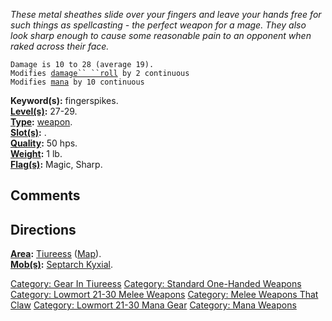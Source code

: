 *These metal sheathes slide over your fingers and leave your hands free
for such things as spellcasting - the perfect weapon for a mage. They
also look sharp enough to cause some reasonable pain to an opponent when
raked across their face.*

`Damage is 10 to 28 (average 19).`  
`Modifies `[`damage`` ``roll`](Damage_Roll "wikilink")` by 2 continuous`  
`Modifies `[`mana`](Mana_Points "wikilink")` by 10 continuous`

**Keyword(s):** fingerspikes.  
**[Level(s)](Object_Level "wikilink"):** 27-29.  
**[Type](:Category:_Object_Types "wikilink"):**
[weapon](:Category:_Weapons "wikilink").  
**[Slot(s)](Object_Slots "wikilink"):** <wielded>.  
**[Quality](Object_Quality "wikilink"):** 50 hps.  
**[Weight](Object_Weight "wikilink"):** 1 lb.  
**[Flag(s)](:Category:_Object_Flags "wikilink"):** Magic, Sharp.  

## Comments

## Directions

**[Area](:Category:_Areas "wikilink"):**
[Tiureess](:Category:_Tiureess "wikilink")
([Map](Tiureess_Map "wikilink")).  
**[Mob(s)](:Category:_Mobs "wikilink"):** [Septarch
Kyxial](Septarch_Kyxial "wikilink").  

[Category: Gear In Tiureess](Category:_Gear_In_Tiureess "wikilink")
[Category: Standard One-Handed
Weapons](Category:_Standard_One-Handed_Weapons "wikilink") [Category:
Lowmort 21-30 Melee
Weapons](Category:_Lowmort_21-30_Melee_Weapons "wikilink") [Category:
Melee Weapons That Claw](Category:_Melee_Weapons_That_Claw "wikilink")
[Category: Lowmort 21-30 Mana
Gear](Category:_Lowmort_21-30_Mana_Gear "wikilink") [Category: Mana
Weapons](Category:_Mana_Weapons "wikilink")
